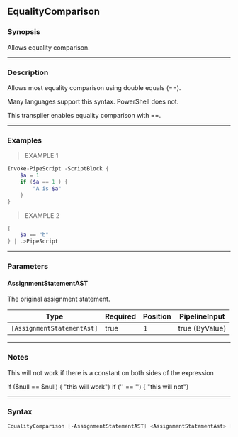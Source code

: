 EqualityComparison
------------------

### Synopsis
Allows equality comparison.

---

### Description

Allows most equality comparison using double equals (==).

Many languages support this syntax.  PowerShell does not.    

This transpiler enables equality comparison with ==.

---

### Examples
> EXAMPLE 1

```PowerShell
Invoke-PipeScript -ScriptBlock {
    $a = 1    
    if ($a == 1 ) {
        "A is $a"
    }
}
```
> EXAMPLE 2

```PowerShell
{
    $a == "b"
} | .>PipeScript
```

---

### Parameters
#### **AssignmentStatementAST**
The original assignment statement.

|Type                      |Required|Position|PipelineInput |
|--------------------------|--------|--------|--------------|
|`[AssignmentStatementAst]`|true    |1       |true (ByValue)|

---

### Notes
This will not work if there is a constant on both sides of the expression

if ($null == $null) { "this will work"} 
if ('' == '') { "this will not"}

---

### Syntax
```PowerShell
EqualityComparison [-AssignmentStatementAST] <AssignmentStatementAst> [<CommonParameters>]
```
